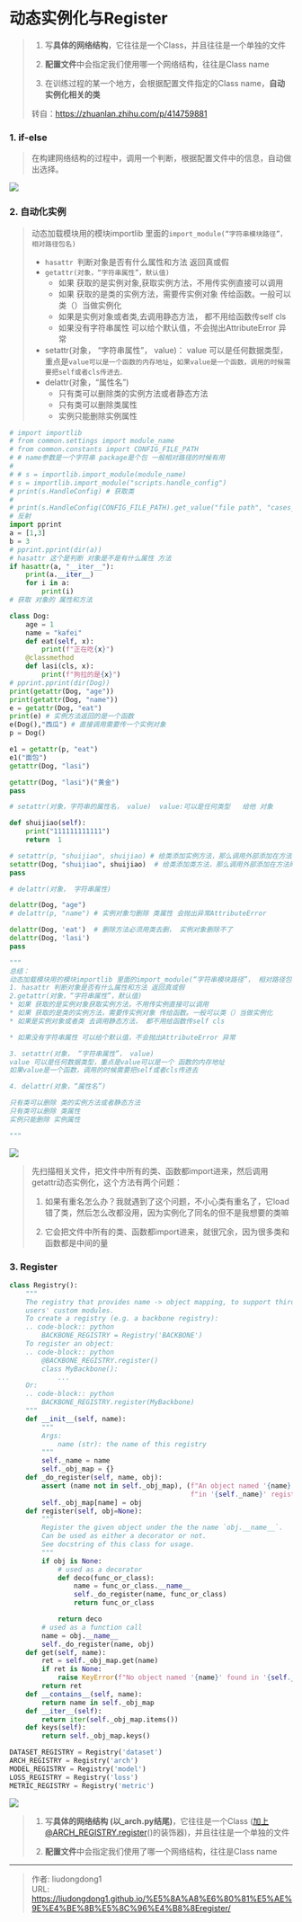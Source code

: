# 动态实例化与Register


> 1. 写**具体的网络结构**，它往往是一个Class，并且往往是一个单独的文件
>
> 2. **配置文件**中会指定我们使用哪一个网络结构，往往是Class name
>
> 3. 在训练过程的某一个地方，会根据配置文件指定的Class name，**自动实例化相关的类**
>
> 转自：https://zhuanlan.zhihu.com/p/414759881

### 1. if-else

> 在构建网络结构的过程中，调用一个判断，根据配置文件中的信息，自动做出选择。

![](https://lddpicture.oss-cn-beijing.aliyuncs.com/picture/image-20211023162738614.png)

### 2. 自动化实例

> 动态加载模块用的模块importlib 里面的`import_module(“字符串模块路径”， 相对路径包名)`
>
> - `hasattr `判断对象是否有什么属性和方法 返回真或假
> - `getattr(对象，“字符串属性”，默认值)`
>   - 如果 获取的是实例对象,获取实例方法，不用传实例直接可以调用
>   - 如果 获取的是类的实例方法，需要传实例对象 传给函数。一般可以类（）当做实例化
>   - 如果是实例对象或者类,去调用静态方法， 都不用给函数传self cls
>   - 如果没有字符串属性 可以给个默认值，不会抛出AttributeError 异常
> - setattr(对象， “字符串属性”， value)： value 可以是任何数据类型，重点是`value可以是一个函数的内存地址`，`如果value是一个函数，调用的时候需要把self或者cls传进去`.
> - delattr(对象，“属性名”)
>   - 只有类可以删除类的实例方法或者静态方法
>   - 只有类可以删除类属性
>   - 实例只能删除实例属性

```python
# import importlib
# from common.settings import module_name
# from common.constants import CONFIG_FILE_PATH
# # name参数是一个字符串 package是个包 一般相对路径的时候有用
#
# # s = importlib.import_module(module_name)
# s = importlib.import_module("scripts.handle_config")
# print(s.HandleConfig) # 获取类
#
# print(s.HandleConfig(CONFIG_FILE_PATH).get_value("file path", "cases_path"))
# 反射
import pprint
a = [1,3]
b = 3
# pprint.pprint(dir(a))
# hasattr 这个是判断 对象是不是有什么属性 方法
if hasattr(a, "__iter__"):
    print(a.__iter__)
    for i in a:
        print(i)
# 获取 对象的 属性和方法

class Dog:
    age = 1
    name = "kafei"
    def eat(self, x):
        print(f"正在吃{x}")
    @classmethod
    def lasi(cls, x):
        print(f"狗拉的是{x}")
# pprint.pprint(dir(Dog))
print(getattr(Dog, "age"))
print(getattr(Dog, "name"))
e = getattr(Dog, "eat")
print(e) # 实例方法返回的是一个函数
e(Dog(),"西瓜") # 直接调用需要传一个实例对象
p = Dog()

e1 = getattr(p, "eat")
e1("面包")
getattr(Dog, "lasi")

getattr(Dog, "lasi")("黄金")
pass

# setattr(对象，字符串的属性名， value)  value:可以是任何类型   给他 对象

def shuijiao(self):
    print("111111111111")
    return  1

# setattr(p, "shuijiao", shuijiao) # 给类添加实例方法，那么调用外部添加在方法时候必须把实力传给外部函数
setattr(Dog, "shuijiao", shuijiao)  # 给类添加类方法，那么调用外部添加在方法时候必须把类传给外部函数
pass

# delattr(对象， 字符串属性)

delattr(Dog, "age")
# delattr(p, "name") # 实例对象匀删除 类属性 会抛出异常AttributeError

delattr(Dog, 'eat')  # 删除方法必须用类去删， 实例对象删除不了
delattr(Dog, 'lasi')
pass

"""
总结：
动态加载模块用的模块importlib 里面的import_module(“字符串模块路径”， 相对路径包名)
1. hasattr 判断对象是否有什么属性和方法 返回真或假
2.getattr(对象，“字符串属性”，默认值) 
* 如果 获取的是实例对象获取实例方法，不用传实例直接可以调用
* 如果 获取的是类的实例方法，需要传实例对象 传给函数。一般可以类（）当做实例化
* 如果是实例对象或者类 去调用静态方法， 都不用给函数传self cls

* 如果没有字符串属性 可以给个默认值，不会抛出AttributeError 异常

3. setattr(对象， “字符串属性”， value)
value 可以是任何数据类型，重点是value可以是一个 函数的内存地址
如果value是一个函数，调用的时候需要把self或者cls传进去

4. delattr(对象，“属性名”)

只有类可以删除 类的实例方法或者静态方法
只有类可以删除 类属性
实例只能删除 实例属性

"""
```

![](https://lddpicture.oss-cn-beijing.aliyuncs.com/picture/image-20211023163743462.png)

> 先扫描相关文件，把文件中所有的类、函数都import进来，然后调用getattr动态实例化，这个方法有两个问题：
>
> 1. 如果有重名怎么办？我就遇到了这个问题，不小心类有重名了，它load错了类，然后怎么改都没用，因为实例化了同名的但不是我想要的类嘛
>
> 2. 它会把文件中所有的类、函数都import进来，就很冗余，因为很多类和函数都是中间的量

### 3. Register

```python
class Registry():
    """
    The registry that provides name -> object mapping, to support third-party
    users' custom modules.
    To create a registry (e.g. a backbone registry):
    .. code-block:: python
        BACKBONE_REGISTRY = Registry('BACKBONE')
    To register an object:
    .. code-block:: python
        @BACKBONE_REGISTRY.register()
        class MyBackbone():
            ...
    Or:
    .. code-block:: python
        BACKBONE_REGISTRY.register(MyBackbone)
    """
    def __init__(self, name):
        """
        Args:
            name (str): the name of this registry
        """
        self._name = name
        self._obj_map = {}
    def _do_register(self, name, obj):
        assert (name not in self._obj_map), (f"An object named '{name}' was already registered "
                                             f"in '{self._name}' registry!")
        self._obj_map[name] = obj
    def register(self, obj=None):
        """
        Register the given object under the the name `obj.__name__`.
        Can be used as either a decorator or not.
        See docstring of this class for usage.
        """
        if obj is None:
            # used as a decorator
            def deco(func_or_class):
                name = func_or_class.__name__
                self._do_register(name, func_or_class)
                return func_or_class

            return deco
        # used as a function call
        name = obj.__name__
        self._do_register(name, obj)
    def get(self, name):
        ret = self._obj_map.get(name)
        if ret is None:
            raise KeyError(f"No object named '{name}' found in '{self._name}' registry!")
        return ret
    def __contains__(self, name):
        return name in self._obj_map
    def __iter__(self):
        return iter(self._obj_map.items())
    def keys(self):
        return self._obj_map.keys()

DATASET_REGISTRY = Registry('dataset')
ARCH_REGISTRY = Registry('arch')
MODEL_REGISTRY = Registry('model')
LOSS_REGISTRY = Registry('loss')
METRIC_REGISTRY = Registry('metric')
```

![](https://lddpicture.oss-cn-beijing.aliyuncs.com/picture/image-20211023164336359.png)

> 1. 写**具体的网络结构 (以_arch.py结尾)**，它往往是一个Class (加上@ARCH_REGISTRY.register()的装饰器)，并且往往是一个单独的文件
>
> 2. **配置文件**中会指定我们使用了哪一个网络结构，往往是Class name

---

> 作者: liudongdong1  
> URL: https://liudongdong1.github.io/%E5%8A%A8%E6%80%81%E5%AE%9E%E4%BE%8B%E5%8C%96%E4%B8%8Eregister/  

